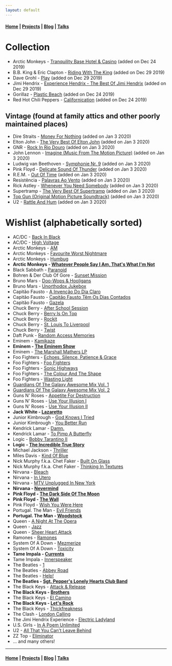 ```yaml
---
layout: default
---
```


#### [Home](/) | [Projects](/projects) | [Blog](/blog) | [Talks](/talks)

# Collection

* Arctic Monkeys - [Tranquility Base Hotel & Casino](https://www.discogs.com/Arctic-Monkeys-Tranquility-Base-Hotel-Casino/release/11975894) (added on Dec 24 2019)
* B.B. King & Eric Clapton - [Riding With The King](https://www.discogs.com/BB-King-Eric-Clapton-Riding-With-The-King/master/85205) (added on Dec 29 2019)
* Dave Grohl - [Play](https://www.discogs.com/Dave-Grohl-Play/master/1415493) (added on Dec 29 2019)
* Jimi Hendrix - [Experience Hendrix - The Best Of Jimi Hendrix](https://www.discogs.com/Jimi-Hendrix-Experience-Hendrix-The-Best-Of-Jimi-Hendrix/master/75394) (added on Dec 29 2019)
* Gorillaz - [Plastic Beach](https://www.discogs.com/Gorillaz-Plastic-Beach/master/231219) (added on Dec 24 2019)
* Red Hot Chili Peppers - [Californication](https://www.discogs.com/Red-Hot-Chili-Peppers-Californication/master/42546) (added on Dec 24 2019)

## Vintage (found at family attics and other poorly maintained places)

* Dire Straits - [Money For Nothing](https://www.discogs.com/Dire-Straits-Money-For-Nothing/master/23822) (added on Jan 3 2020)
* Elton John - [The Very Best Of Elton John](https://www.discogs.com/Elton-John-The-Very-Best-Of-Elton-John/master/97842) (added on Jan 3 2020)
* GNR - [Rock In Rio Douro](https://www.discogs.com/GNR-Rock-In-Rio-Douro/master/202085) (added on Jan 3 2020)
* John Lennon - [Imagine (Music From The Motion Picture)](https://www.discogs.com/John-Lennon-Imagine-John-Lennon-Music-From-The-Motion-Picture/master/73048) (added on Jan 3 2020)
* Ludwig van Beethoven - [Symphonie Nr. 9](https://www.discogs.com/Ludwig-van-Beethoven-Herbert-von-Karajan-Berliner-Philharmoniker-Anna-Tomowa-Sintow-Agnes-Baltsa-Pet/master/280617) (added on Jan 3 2020)
* Pink Floyd - [Delicate Sound Of Thunder](https://www.discogs.com/Pink-Floyd-Delicate-Sound-Of-Thunder/master/406702) (added on Jan 3 2020)
* R.E.M. - [Out Of Time](https://www.discogs.com/REM-Out-Of-Time/master/44148) (added on Jan 3 2020)
* Resistência - [Palavras Ao Vento](https://www.discogs.com/Resist%C3%AAncia-Palavras-Ao-Vento/master/235236) (added on Jan 3 2020)
* Rick Astley - [Whenever You Need Somebody](https://www.discogs.com/Rick-Astley-Whenever-You-Need-Somebody/master/96568) (added on Jan 3 2020)
* Supertramp - [The Very Best Of Supertramp](https://www.discogs.com/Supertramp-The-Very-Best-Of-Supertramp/release/389572) (added on Jan 3 2020)
* [Top Gun (Original Motion Picture Soundtrack)](https://www.discogs.com/Various-Top-Gun-Original-Motion-Picture-Soundtrack/master/77439) (added on Jan 3 2020)
* U2 - [Rattle And Hum](https://www.discogs.com/U2-Rattle-And-Hum/master/62619) (added on Jan 3 2020)

# Wishlist (alphabetically sorted)

* AC/DC - [Back In Black](https://www.discogs.com/ACDC-Back-In-Black/master/8471)
* AC/DC - [High Voltage](https://www.discogs.com/ACDC-High-Voltage/master/8437)
* Arctic Monkeys - [AM](https://www.discogs.com/Arctic-Monkeys-AM/master/593987)
* Arctic Monkeys - [Favourite Worst Nightmare](https://www.discogs.com/Arctic-Monkeys-Favourite-Worst-Nightmare-instrumentals/master/69774)
* Arctic Monkeys - [Humbug](https://www.discogs.com/Arctic-Monkeys-Humbug/master/172482)
* **Arctic Monkeys - [Whatever People Say I Am, That's What I'm Not](https://www.discogs.com/Arctic-Monkeys-Title-TBC/master/76279)**
* Black Sabbath - [Paranoid](https://www.discogs.com/Black-Sabbath-Paranoid/master/302)
* Bohren & Der Club Of Gore - [Sunset Mission](https://www.discogs.com/Bohren-Der-Club-Of-Gore-Sunset-Mission/master/60848)
* Bruno Mars - [Doo-Wops & Hooligans](https://www.discogs.com/Bruno-Mars-Doo-Wops-Hooligans/master/297460)
* Bruno Mars - [Unorthodox Jukebox](https://www.discogs.com/Bruno-Mars-Unorthodox-Jukebox/master/505655)
* Capitão Fausto - [A Invenção Do Dia Claro](https://www.discogs.com/Capit%C3%A3o-Fausto-A-Inven%C3%A7%C3%A3o-Do-Dia-Claro/master/1563604)
* Capitão Fausto - [Capitão Fausto Têm Os Dias Contados](https://www.discogs.com/Capit%C3%A3o-Fausto-Capit%C3%A3o-Fausto-T%C3%AAm-Os-Dias-Contados/master/1046570)
* Capitão Fausto - [Gazela](https://www.discogs.com/Capit%C3%A3o-Fausto-Gazela/master/1160442)
* Chuck Berry - [After School Session](https://www.discogs.com/Chuck-Berry-After-School-Session/master/194415)
* Chuck Berry - [Berry Is On Top](https://www.discogs.com/Chuck-Berry-Berry-Is-On-Top/master/163676)
* Chuck Berry - [Rockit](https://www.discogs.com/Chuck-Berry-Rockit/master/292404)
* Chuck Berry - [St. Louis To Liverpool](https://www.discogs.com/Chuck-Berry-St-Louis-To-Liverpool/master/135210)
* Chuck Berry - [Twist](https://www.discogs.com/Chuck-Berry-Twist/master/462352)
* Daft Punk - [Random Access Memories](https://www.discogs.com/Daft-Punk-Random-Access-Memories/master/556257)
* Eminem - [Kamikaze](https://www.discogs.com/Eminem-Kamikaze/master/1416558)
* **Eminem - [The Eminem Show](https://www.discogs.com/Eminem-The-Eminem-Show/master/12344)**
* Eminem - [The Marshall Mathers LP](https://www.discogs.com/Eminem-The-Marshall-Mathers-LP/master/12236)
* Foo Fighters - [Echoes, Silence, Patience & Grace](https://www.discogs.com/Foo-Fighters-Echoes-Silence-Patience-Grace/master/62208)
* Foo Fighters - [Foo Fighters](https://www.discogs.com/Foo-Fighters-Foo-Fighters/master/62100)
* Foo Fighters - [Sonic Highways](https://www.discogs.com/Foo-Fighters-Sonic-Highways/master/746528)
* Foo Fighters - [The Colour And The Shape](https://www.discogs.com/Foo-Fighters-The-Colour-And-The-Shape/master/62129)
* Foo Fighters - [Wasting Light](https://www.discogs.com/Foo-Fighters-Wasting-Light-Deluxe-Pre-Order-Package/master/326257)
* [Guardians Of The Galaxy Awesome Mix Vol. 1](https://www.discogs.com/Various-Guardians-Of-The-Galaxy-Awesome-Mix-Vol-1/release/6149924)
* [Guardians Of The Galaxy Awesome Mix Vol. 2](https://www.discogs.com/Various-Guardians-Of-The-Galaxy-Vol-2-Awesome-Mix-Vol-2/master/1172509)
* Guns N' Roses - [Appetite For Destruction](https://www.discogs.com/Guns-N-Roses-Appetite-For-Destruction/master/9467)
* Guns N' Roses - [Use Your Illusion I](https://www.discogs.com/Guns-N-Roses-Use-Your-Illusion-I/master/9536)
* Guns N' Roses - [Use Your Illusion II](https://www.discogs.com/Guns-N-Roses-Use-Your-Illusion-II/master/9586)
* **Jack White - [Lazaretto](https://www.discogs.com/Jack-White-Lazaretto/master/695372)**
* Junior Kimbrough - [God Knows I Tried](https://www.discogs.com/Junior-Kimbrough-God-Knows-I-Tried/release/3905480)
* Junior Kimbrough - [You Better Run](https://www.discogs.com/Junior-Kimbrough-You-Better-Run-The-Essential-Junior-Kimbrough/master/413520)
* Kendrick Lamar - [Damn.](https://www.discogs.com/Kendrick-Lamar-Damn/master/1164779)
* Kendrick Lamar - [To Pimp A Butterfly](https://www.discogs.com/Kendrick-Lamar-To-Pimp-A-Butterfly/master/810214)
* Logic - [Bobby Tarantino II](https://www.discogs.com/Logic-Bobby-Tarantino-II/release/13322628)
* **Logic - [The Incredible True Story](https://www.discogs.com/Logic-The-Incredible-True-Story/master/965423)**
* Michael Jackson - [Thriller](https://www.discogs.com/Michael-Jackson-Thriller/master/8883)
* Miles Davis - [Kind Of Blue](https://www.discogs.com/Miles-Davis-Kind-Of-Blue/release/2825456)
* Nick Murphy f.k.a. Chet Faker - [Built On Glass](https://www.discogs.com/Chet-Faker-Built-On-Glass/master/676073)
* Nick Murphy f.k.a. Chet Faker - [Thinking In Textures](https://www.discogs.com/Chet-Faker-Thinking-In-Textures/master/470775)
* Nirvana - [Bleach](https://www.discogs.com/Nirvana-Bleach/master/13773)
* Nirvana - [In Utero](https://www.discogs.com/Nirvana-In-Utero/master/13859)
* Nirvana - [MTV Unplugged In New York](https://www.discogs.com/Nirvana-MTV-Unplugged-In-New-York/master/22433)
* **Nirvana - [Nevermind](https://www.discogs.com/Nirvana-Nevermind/master/13814)**
* **Pink Floyd - [The Dark Side Of The Moon](https://www.discogs.com/Pink-Floyd-The-Dark-Side-Of-The-Moon/master/10362)**
* **Pink Floyd - [The Wall](https://www.discogs.com/Pink-Floyd-The-Wall/master/11329)**
* Pink Floyd - [Wish You Were Here](https://www.discogs.com/Pink-Floyd-Wish-You-Were-Here/master/11703)
* Portugal. The Man - [Evil Friends](https://www.discogs.com/Portugal-The-Man-Evil-Friends/master/569820)
* **Portugal. The Man - [Woodstock](https://www.discogs.com/Portugal-The-Man-Woodstock/master/1205438)**
* Queen - [A Night At The Opera](https://www.discogs.com/Queen-A-Night-At-The-Opera/master/5863)
* Queen - [Jazz](https://www.discogs.com/Queen-Jazz/master/7103)
* Queen - [Sheer Heart Attack](https://www.discogs.com/Queen-Certero-Ataque-Al-Coraz%C3%B3n/master/5303)
* Ramones - [Ramones](https://www.discogs.com/Ramones-Ramones/master/39341)
* System Of A Down - [Mezmerize](https://www.amazon.de/dp/B07FSRB4L4)
* System Of A Down - [Toxicity](https://www.discogs.com/System-Of-A-Down-Toxicity/master/35626)
* **Tame Impala - [Currents](https://www.discogs.com/Tame-Impala-Currents/master/861083)**
* Tame Impala - [Innerspeaker](https://www.discogs.com/Tame-Impala-Innerspeaker/master/268496)
* The Beatles - [1](https://www.discogs.com/The-Beatles-1/master/447254)
* The Beatles - [Abbey Road](https://www.discogs.com/The-Beatles-Abbey-Road/master/24047)
* The Beatles - [Help!](https://www.discogs.com/The-Beatles-Help/master/45895)
* **The Beatles - [Sgt. Pepper's Lonely Hearts Club Band](https://www.discogs.com/The-Beatles-Sgt-Peppers-Lonely-Hearts-Club-Band/master/23934)**
* The Black Keys - [Attack & Release](https://www.discogs.com/The-Black-Keys-Attack-Release/master/38811)
* **The Black Keys - [Brothers](https://www.discogs.com/The-Black-Keys-Brothers/master/248620)**
* The Black Keys - [El Camino](https://www.discogs.com/The-Black-Keys-El-Camino/master/390739)
* **The Black Keys - [Let's Rock](https://www.discogs.com/The-Black-Keys-Lets-Rock/master/1569381)**
* The Black Keys - [Thickfreakness](https://www.discogs.com/The-Black-Keys-Thickfreakness/master/79402)
* The Clash - [London Calling](https://www.discogs.com/The-Clash-London-Calling/master/19382)
* The Jimi Hendrix Experience - [Electric Ladyland](https://www.discogs.com/The-Jimi-Hendrix-Experience-Electric-Ladyland/release/399579)
* U.S. Girls - [In A Poem Unlimited](https://www.discogs.com/US-Girls-In-A-Poem-Unlimited/master/1314713)
* U2 - [All That You Can't Leave Behind](https://www.discogs.com/U2-All-That-You-Cant-Leave-Behind/master/32791)
* ZZ Top - [Eliminator](https://www.discogs.com/ZZ-Top-Eliminator/master/48605)
* ... and many others!

---

#### [Home](/) | [Projects](/projects) | [Blog](/blog) | [Talks](/talks)
